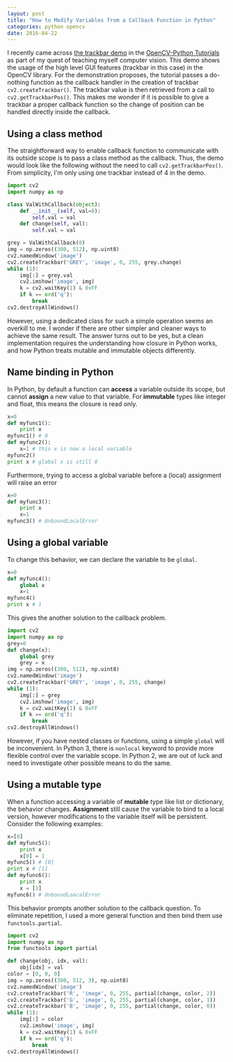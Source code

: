 ```yaml
---
layout: post
title: "How to Modify Variables from a Callback Function in Python"
categories: python opencv
date: 2016-04-22
---
```


I recently came across [the trackbar demo] in the [OpenCV-Python Tutorials] as part of my quest of teaching myself computer vision.
This demo shows the usage of the high level GUI features (trackbar in this case) in the OpenCV library.
For the demonstration proposes, the tutorial passes a do-nothing function as the callback handler in the creation of trackbar `cv2.createTrackbar()`.
The trackbar value is then retrieved from a call to `cv2.getTrackbarPos()`.
This makes me wonder if it is possible to give a trackbar a proper callback function so the change of position can be handled directly inside the callback.

## Using a class method

The straightforward way to enable callback function to communicate with its outside scope is to pass a class method as the callback.
Thus, the demo would look like the following without the need to call `cv2.getTrackbarPos()`.
From simplicity, I'm only using one trackbar instead of 4 in the demo.

```python
import cv2
import numpy as np

class ValWithCallback(object):
    def __init__(self, val=0):
        self.val = val
    def change(self, val):
        self.val = val

grey = ValWithCallback(0)
img = np.zeros((300, 512), np.uint8)
cv2.namedWindow('image')
cv2.createTrackbar('GREY', 'image', 0, 255, grey.change)
while (1):
    img[:] = grey.val
    cv2.imshow('image', img)
    k = cv2.waitKey(1) & 0xFF
    if k == ord('q'):
        break
cv2.destroyAllWindows()
```

However, using a dedicated class for such a simple operation seems an overkill to me.
I wonder if there are other simpler and cleaner ways to achieve the same result.
The answer turns out to be yes, but a clean implementation requires the understanding how closure in Python works, and how Python treats mutable and immutable objects differently.

## Name binding in Python

In Python, by default a function can **access** a variable outside its scope, but cannot **assign** a new value to that variable.
For **immutable** types like integer and float, this means the closure is read only.

```python
x=0
def myfunc1():
    print x
myfunc1() # 0
def myfunc2():
    x=1 # this x is now a local variable
myfunc2()
print x # global x is still 0
```
Furthermore, trying to access a global variable before a (local) assignment will raise an error

```python
x=0
def myfunc3():
    print x
    x=1
myfunc3() # UnboundLocalError
```

## Using a global variable
To change this behavior, we can declare the variable to be `global`.

```python
x=0
def myfunc4():
    global x
    x=1
myfunc4()
print x # 1
```

This gives the another solution to the callback problem.

```python
import cv2
import numpy as np
grey=0
def change(x):
    global grey
    grey = x
img = np.zeros((300, 512), np.uint8)
cv2.namedWindow('image')
cv2.createTrackbar('GREY', 'image', 0, 255, change)
while (1):
    img[:] = grey
    cv2.imshow('image', img)
    k = cv2.waitKey(1) & 0xFF
    if k == ord('q'):
        break
cv2.destroyAllWindows()
```

However, if you have nested classes or functions, using a simple `global` will be inconvenient.
In Python 3, there is `nonlocal` keyword to provide more flexible control over the variable scope.
In Python 2, we are out of luck and need to investigate other possible means to do the same.

## Using a mutable type
When a function accessing a variable of **mutable** type like list or dictionary, the behavior changes.
**Assignment** still cause the variable to bind to a local version, however modifications to the variable itself will be persistent.
Consider the following examples:

```python
x=[0]
def myfunc5():
    print x
    x[0] = 1
myfunc5() # [0]
print x # [1]
def myfunc6():
    print x
    x = [1]
myfunc6() # UnboundLoacalError
```

This behavior prompts another solution to the callback question.
To eliminate repetition, I used a more general function and then bind them use `functools.partial`.

```python
import cv2
import numpy as np
from functools import partial

def change(obj, idx, val):
    obj[idx] = val
color = [0, 0, 0]
img = np.zeros((300, 512, 3), np.uint8)
cv2.namedWindow('image')
cv2.createTrackbar('R', 'image', 0, 255, partial(change, color, 2))
cv2.createTrackbar('G', 'image', 0, 255, partial(change, color, 1))
cv2.createTrackbar('B', 'image', 0, 255, partial(change, color, 0))
while (1):
    img[:] = color
    cv2.imshow('image', img)
    k = cv2.waitKey(1) & 0xFF
    if k == ord('q'):
        break
cv2.destroyAllWindows()
```


[the trackbar demo]: https://opencv-python-tutroals.readthedocs.org/en/latest/py_tutorials/py_gui/py_trackbar/py_trackbar.html#trackbar
[opencv-python tutorials]: https://opencv-python-tutroals.readthedocs.org/en/latest/py_tutorials/py_tutorials.html

